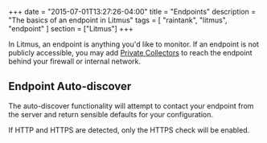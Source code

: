 +++
date = "2015-07-01T13:27:26-04:00"
title = "Endpoints"
description = "The basics of an endpoint in Litmus"
tags = [ "raintank", "litmus", "endpoint" ]
section = ["Litmus"]
+++

In Litmus, an endpoint is anything you'd like to monitor. If an endpoint is not publicly accessible, you may add <a href="#">Private Collectors</a> to reach the endpoint behind your firewall or internal network. 


## Endpoint Auto-discover

The auto-discover functionality will attempt to contact your endpoint from the server and return sensible defaults for your configuration. 

If HTTP and HTTPS are detected, only the HTTPS check will be enabled. 